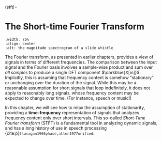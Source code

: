 (stft)=
# The Short-time Fourier Transform
```{image} ../images/chapter09.svg
:width: 75%
:align: center
:alt: the magnitude spectrogram of a slide whistle
```

The Fourier transform, as presented in earlier chapters, provides a view of signals in terms of different frequencies.
The comparison between the input signal and the Fourier basis involves a sample-wise product and sum over *all samples* to produce a single DFT component $\darkblue{X[m]}$.
Implicitly, this is assuming that frequency content is somehow "stationary" or unchanging over the duration of the signal.
While this may be a reasonable assumption for short signals that loop indefinitely, it does not apply to reasonably long signals, whose frequency content may be expected to change over time. (For instance, speech or music!)

In this chapter, we will see how to relax the assumption of stationarity, providing a **time-frequency** representation of signals that analyzes frequency content only over short intervals.
This so-called *Short-Time Fourier transform* (STFT) is a fundamental tool in analyzing dynamic signals, and has a long history of use in speech processing {cite:p}`flanagan1966phase,allen1977unified`.